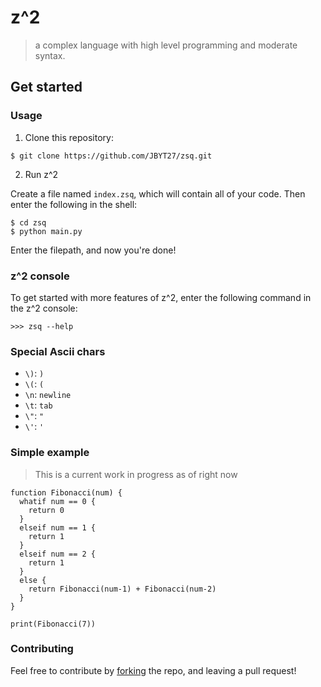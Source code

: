 # z^2
> a complex language with high level programming and moderate syntax. 

## Get started
### Usage
1. Clone this repository: 
```
$ git clone https://github.com/JBYT27/zsq.git
```

2. Run z^2

Create a file named `index.zsq`, which will contain all of your code. Then enter the following in the shell:
```
$ cd zsq
$ python main.py
```
Enter the filepath, and now you're done!

### z^2 console
To get started with more features of z^2, enter the following command in the z^2 console:

```
>>> zsq --help
```

### Special Ascii chars
* `\)`: `)`
* `\(`: `(`
* `\n`: `newline`
* `\t`: `tab`
* `\"`: `"`
* `\'`: `'`

### Simple example
> This is a current work in progress as of right now

```
function Fibonacci(num) {
  whatif num == 0 {
    return 0
  }
  elseif num == 1 {
    return 1
  } 
  elseif num == 2 {
    return 1
  }
  else {
    return Fibonacci(num-1) + Fibonacci(num-2)
  }
}

print(Fibonacci(7))
```

### Contributing
Feel free to contribute by [forking](https://github.com/JBYT27/zsq/network/members) the repo, and leaving a pull request!
